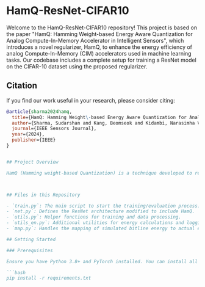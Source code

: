 # HamQ-ResNet-CIFAR10

Welcome to the HamQ-ResNet-CIFAR10 repository! This project is based on the paper "HamQ: Hamming Weight-based Energy Aware Quantization for Analog Compute-In-Memory Accelerator in Intelligent Sensors", which introduces a novel regularizer, HamQ, to enhance the energy efficiency of analog Compute-In-Memory (CIM) accelerators used in machine learning tasks. Our codebase includes a complete setup for training a ResNet model on the CIFAR-10 dataset using the proposed regularizer.

## Citation

If you find our work useful in your research, please consider citing:

```bibtex
@article{sharma2024hamq,
  title={HamQ: Hamming Weight\-based Energy Aware Quantization for Analog Compute-In-Memory Accelerator in Intelligent Sensors},
  author={Sharma, Sudarshan and Kang, Beomseok and Kidambi, Narasimha Vasishta and Mukhopadhyay, Saibal},
  journal={IEEE Sensors Journal},
  year={2024},
  publisher={IEEE}
}


## Project Overview

HamQ (Hamming weight-based Quantization) is a technique developed to reduce the energy consumption of analog CIM accelerators by implementing a regularizer that minimizes the Hamming weight of quantized model weights. This repository contains Python scripts to train a ResNet model on the CIFAR-10 dataset, demonstrating how HamQ can be integrated into a deep learning training pipeline.



## Files in this Repository

- `train.py`: The main script to start the training/evaluation process.
- `net.py`: Defines the ResNet architecture modified to include HamQ.
- `utils.py`: Helper functions for training and data processing.
- `utils_en.py`: Additional utilities for energy calculations and logging.
- `map.py`: Handles the mapping of simulated bitline energy to actual energy.

## Getting Started

### Prerequisites

Ensure you have Python 3.8+ and PyTorch installed. You can install all dependencies via:

```bash
pip install -r requirements.txt